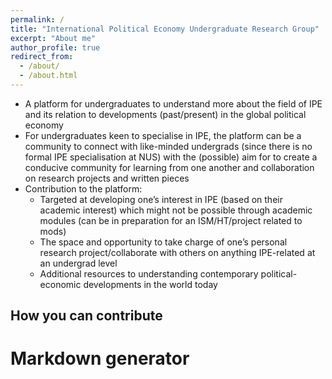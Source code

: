 ```yaml
---
permalink: /
title: "International Political Economy Undergraduate Research Group"
excerpt: "About me"
author_profile: true
redirect_from: 
  - /about/
  - /about.html
---
```


- A platform for undergraduates to understand more about the field of IPE and its relation to developments (past/present) in the global political economy
- For undergraduates keen to specialise in IPE, the platform can be a community to connect with like-minded undergrads (since there is no formal IPE specialisation at NUS) with the (possible) aim for to create a conducive community for learning from one another and collaboration on research projects and written pieces 
- Contribution to the platform:
  - Targeted at developing one’s interest in IPE (based on their academic interest) which might not be possible through academic modules (can be in preparation for an ISM/HT/project related to mods)
  - The space and opportunity to take charge of one’s personal research project/collaborate with others on anything IPE-related at an undergrad level 
  - Additional resources to understanding contemporary political-economic developments in the world today 

How you can contribute
------


# **Markdown generator**
